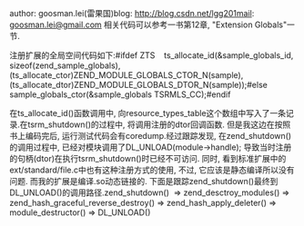 author: goosman.lei(雷果国)blog: http://blog.csdn.net/lgg201mail: goosman.lei@gmail.com
相关代码可以参考<php extending and embedding>一书第12章, "Extension Globals"一节.

注册扩展的全局空间代码如下:#ifdef ZTS    ts_allocate_id(&sample_globals_id, sizeof(zend_sample_globals), (ts_allocate_ctor)ZEND_MODULE_GLOBALS_CTOR_N(sample), (ts_allocate_dtor)ZEND_MODULE_GLOBALS_DTOR_N(sample));#else    sample_globals_ctor(&sample_globals TSRMLS_CC);#endif

在ts_allocate_id()函数调用中, 向resource_types_table这个数组中写入了一条记录.在tsrm_shutdown()的过程中, 将调用注册的dtor回调函数.
但是我这边在按照书上编码完后, 运行测试代码会有coredump.经过跟踪发现, 在zend_shutdown()的调用过程中, 已经对模块调用了DL_UNLOAD(module->handle); 导致当时注册的句柄(dtor)在执行tsrm_shutdown()时已经不可访问.
同时, 看到标准扩展中的ext/standard/file.c中也有这种注册方式的使用, 不过, 它应该是静态编译所以没有问题. 而我的扩展是编译.so动态链接的.
下面是跟踪zend_shutdown()最终到DL_UNLOAD()的调用路径.zend_shutdown()  => zend_desctroy_modules() => zend_hash_graceful_reverse_destroy() => zend_hash_apply_deleter() => module_destructor() => DL_UNLOAD()
